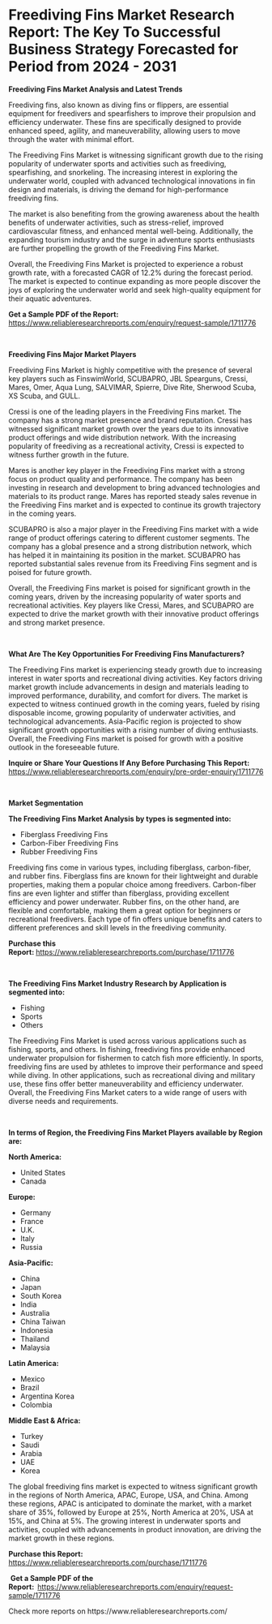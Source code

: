 <p><h1>Freediving Fins Market Research Report: The Key To Successful Business Strategy Forecasted for Period from 2024 - 2031</h1></p><p><strong>Freediving Fins Market Analysis and Latest Trends</strong></p>
<p><p>Freediving fins, also known as diving fins or flippers, are essential equipment for freedivers and spearfishers to improve their propulsion and efficiency underwater. These fins are specifically designed to provide enhanced speed, agility, and maneuverability, allowing users to move through the water with minimal effort.</p><p>The Freediving Fins Market is witnessing significant growth due to the rising popularity of underwater sports and activities such as freediving, spearfishing, and snorkeling. The increasing interest in exploring the underwater world, coupled with advanced technological innovations in fin design and materials, is driving the demand for high-performance freediving fins.</p><p>The market is also benefiting from the growing awareness about the health benefits of underwater activities, such as stress-relief, improved cardiovascular fitness, and enhanced mental well-being. Additionally, the expanding tourism industry and the surge in adventure sports enthusiasts are further propelling the growth of the Freediving Fins Market.</p><p>Overall, the Freediving Fins Market is projected to experience a robust growth rate, with a forecasted CAGR of 12.2% during the forecast period. The market is expected to continue expanding as more people discover the joys of exploring the underwater world and seek high-quality equipment for their aquatic adventures.</p></p>
<p><strong>Get a Sample PDF of the Report:&nbsp;</strong> <a href="https://www.reliableresearchreports.com/enquiry/request-sample/1711776">https://www.reliableresearchreports.com/enquiry/request-sample/1711776</a></p>
<p>&nbsp;</p>
<p><strong>Freediving Fins Major Market Players</strong></p>
<p><p>Freediving Fins Market is highly competitive with the presence of several key players such as FinswimWorld, SCUBAPRO, JBL Spearguns, Cressi, Mares, Omer, Aqua Lung, SALVIMAR, Spierre, Dive Rite, Sherwood Scuba, XS Scuba, and GULL.</p><p>Cressi is one of the leading players in the Freediving Fins market. The company has a strong market presence and brand reputation. Cressi has witnessed significant market growth over the years due to its innovative product offerings and wide distribution network. With the increasing popularity of freediving as a recreational activity, Cressi is expected to witness further growth in the future.</p><p>Mares is another key player in the Freediving Fins market with a strong focus on product quality and performance. The company has been investing in research and development to bring advanced technologies and materials to its product range. Mares has reported steady sales revenue in the Freediving Fins market and is expected to continue its growth trajectory in the coming years.</p><p>SCUBAPRO is also a major player in the Freediving Fins market with a wide range of product offerings catering to different customer segments. The company has a global presence and a strong distribution network, which has helped it in maintaining its position in the market. SCUBAPRO has reported substantial sales revenue from its Freediving Fins segment and is poised for future growth.</p><p>Overall, the Freediving Fins market is poised for significant growth in the coming years, driven by the increasing popularity of water sports and recreational activities. Key players like Cressi, Mares, and SCUBAPRO are expected to drive the market growth with their innovative product offerings and strong market presence.</p></p>
<p>&nbsp;</p>
<p><strong>What Are The Key Opportunities For Freediving Fins Manufacturers?</strong></p>
<p><p>The Freediving Fins market is experiencing steady growth due to increasing interest in water sports and recreational diving activities. Key factors driving market growth include advancements in design and materials leading to improved performance, durability, and comfort for divers. The market is expected to witness continued growth in the coming years, fueled by rising disposable income, growing popularity of underwater activities, and technological advancements. Asia-Pacific region is projected to show significant growth opportunities with a rising number of diving enthusiasts. Overall, the Freediving Fins market is poised for growth with a positive outlook in the foreseeable future.</p></p>
<p><strong>Inquire or Share Your Questions If Any Before Purchasing This Report:</strong> <a href="https://www.reliableresearchreports.com/enquiry/pre-order-enquiry/1711776">https://www.reliableresearchreports.com/enquiry/pre-order-enquiry/1711776</a></p>
<p>&nbsp;</p>
<p><strong>Market Segmentation</strong></p>
<p><strong>The Freediving Fins Market Analysis by types is segmented into:</strong></p>
<p><ul><li>Fiberglass Freediving Fins</li><li>Carbon-Fiber Freediving Fins</li><li>Rubber Freediving Fins</li></ul></p>
<p><p>Freediving fins come in various types, including fiberglass, carbon-fiber, and rubber fins. Fiberglass fins are known for their lightweight and durable properties, making them a popular choice among freedivers. Carbon-fiber fins are even lighter and stiffer than fiberglass, providing excellent efficiency and power underwater. Rubber fins, on the other hand, are flexible and comfortable, making them a great option for beginners or recreational freedivers. Each type of fin offers unique benefits and caters to different preferences and skill levels in the freediving community.</p></p>
<p><strong>Purchase this Report:&nbsp;</strong><a href="https://www.reliableresearchreports.com/purchase/1711776">https://www.reliableresearchreports.com/purchase/1711776</a></p>
<p>&nbsp;</p>
<p><strong>The Freediving Fins Market Industry Research by Application is segmented into:</strong></p>
<p><ul><li>Fishing</li><li>Sports</li><li>Others</li></ul></p>
<p><p>The Freediving Fins Market is used across various applications such as fishing, sports, and others. In fishing, freediving fins provide enhanced underwater propulsion for fishermen to catch fish more efficiently. In sports, freediving fins are used by athletes to improve their performance and speed while diving. In other applications, such as recreational diving and military use, these fins offer better maneuverability and efficiency underwater. Overall, the Freediving Fins Market caters to a wide range of users with diverse needs and requirements.</p></p>
<p>&nbsp;</p>
<p><strong>In terms of Region, the Freediving Fins Market Players available by Region are:</strong></p>
<p>
    <p> <strong> North America: </strong>
        <ul>
            <li>United States</li>
            <li>Canada</li>
        </ul>
        </p> 
    <p> <strong> Europe: </strong>
        <ul>
            <li>Germany</li>
            <li>France</li>
            <li>U.K.</li>
            <li>Italy</li>
            <li>Russia</li>
        </ul>
        </p> 
    <p> <strong> Asia-Pacific: </strong>
        <ul>
            <li>China</li>
            <li>Japan</li>
            <li>South Korea</li>
            <li>India</li>
            <li>Australia</li>
            <li>China Taiwan</li>
            <li>Indonesia</li>
            <li>Thailand</li>
            <li>Malaysia</li>
        </ul>
        </p> 
    <p> <strong> Latin America: </strong>
        <ul>
            <li>Mexico</li>
            <li>Brazil</li>
            <li>Argentina Korea</li>
            <li>Colombia</li>
        </ul>
        </p> 
    <p> <strong> Middle East & Africa: </strong>
        <ul>
            <li>Turkey</li>
            <li>Saudi</li>
            <li>Arabia</li>
            <li>UAE</li>
            <li>Korea</li>
        </ul>
    </p>
    </p>
<p><p>The global freediving fins market is expected to witness significant growth in the regions of North America, APAC, Europe, USA, and China. Among these regions, APAC is anticipated to dominate the market, with a market share of 35%, followed by Europe at 25%, North America at 20%, USA at 15%, and China at 5%. The growing interest in underwater sports and activities, coupled with advancements in product innovation, are driving the market growth in these regions.</p></p>
<p><strong>Purchase this Report: </strong><a href="https://www.reliableresearchreports.com/purchase/1711776">https://www.reliableresearchreports.com/purchase/1711776</a></p>
<p>&nbsp;<strong>Get a Sample PDF of the Report:&nbsp;&nbsp;</strong><a href="https://www.reliableresearchreports.com/enquiry/request-sample/1711776">https://www.reliableresearchreports.com/enquiry/request-sample/1711776</a></p>
<p><strong></strong></p>
<p>Check more reports on https://www.reliableresearchreports.com/</p>